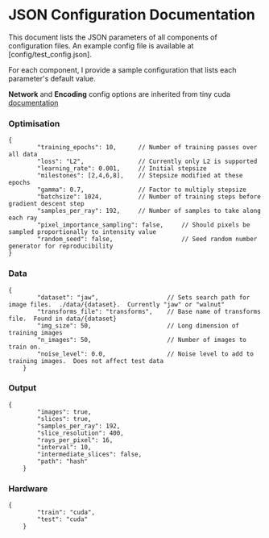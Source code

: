 # JSON Configuration Documentation

This document lists the JSON parameters of all components of configuration files.  An example config file is available at [config/test_config.json].

For each component, I provide a sample configuration that lists each parameter's default value.

__Network__ and __Encoding__ config options are inherited from tiny cuda [documentation](https://github.com/NVlabs/tiny-cuda-nn/blob/master/DOCUMENTATION.md)


### Optimisation

```json5
{
        "training_epochs": 10,      // Number of training passes over all data
        "loss": "L2",               // Currently only L2 is supported 
        "learning_rate": 0.001,     // Initial stepsize
        "milestones": [2,4,6,8],    // Stepsize modified at these epochs
        "gamma": 0.7,               // Factor to multiply stepsize
        "batchsize": 1024,          // Number of training steps before gradient descent step
        "samples_per_ray": 192,     // Number of samples to take along each ray
        "pixel_importance_sampling": false,     // Should pixels be sampled proportionally to intensity value
        "random_seed": false,                   // Seed random number generator for reproducibility
}
```

### Data

```json5
{
        "dataset": "jaw",                   // Sets search path for image files.  ./data/{dataset}.  Currently "jaw" or "walnut"
        "transforms_file": "transforms",    // Base name of transforms file.  Found in data/{dataset}
        "img_size": 50,                     // Long dimension of training images
        "n_images": 50,                     // Number of images to train on. 
        "noise_level": 0.0,                 // Noise level to add to training images.  Does not affect test data
    }
```
    
### Output

```json5
{
        "images": true,
        "slices": true,
        "samples_per_ray": 192,
        "slice_resolution": 400,
        "rays_per_pixel": 16,
        "interval": 10,
        "intermediate_slices": false,
        "path": "hash"
    }
```

### Hardware

```json5
{
        "train": "cuda",
        "test": "cuda"
    }
```

